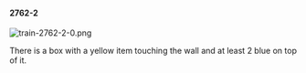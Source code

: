 #### 2762-2
![train-2762-2-0.png](https://github.com/lil-lab/nlvr/raw/master/nlvr/train/images/63/train-2762-2-0.png "train-2762-2-0.png")

There is a box with a yellow item touching the wall and at least 2 blue on top of it.